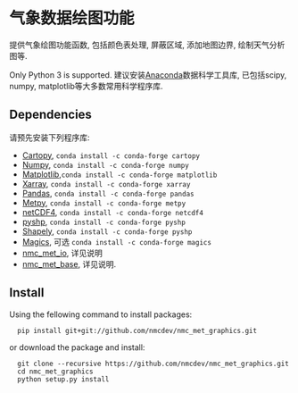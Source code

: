 # 气象数据绘图功能
提供气象绘图功能函数, 包括颜色表处理, 屏蔽区域, 添加地图边界, 绘制天气分析图等.

Only Python 3 is supported.
建议安装[Anaconda](https://www.anaconda.com/products/individual)数据科学工具库,
已包括scipy, numpy, matplotlib等大多数常用科学程序库.

## Dependencies
请预先安装下列程序库:

- [Cartopy](https://scitools.org.uk/cartopy/docs/latest/), `conda install -c conda-forge cartopy`
- [Numpy](https://numpy.org/), `conda install -c conda-forge numpy`
- [Matplotlib](https://matplotlib.org/),`conda install -c conda-forge matplotlib`
- [Xarray](https://github.com/pydata/xarray), `conda install -c conda-forge xarray`
- [Pandas](https://anaconda.org/conda-forge/pandas), `conda install -c conda-forge pandas`
- [Metpy](https://anaconda.org/conda-forge/metpy), `conda install -c conda-forge metpy`
- [netCDF4](http://github.com/Unidata/netcdf4-python), `conda install -c conda-forge netcdf4`
- [pyshp](https://pypi.python.org/pypi/pyshp), `conda install -c conda-forge pyshp`
- [Shapely](https://anaconda.org/conda-forge/pyshp), `conda install -c conda-forge pyshp`
- [Magics](https://anaconda.org/conda-forge/magics), 可选 `conda install -c conda-forge magics`
- [nmc_met_io](https://github.com/nmcdev/nmc_met_io), 详见说明
- [nmc_met_base](https://github.com/nmcdev/nmc_met_base), 详见说明.

## Install
Using the fellowing command to install packages:
```
  pip install git+git://github.com/nmcdev/nmc_met_graphics.git
```

or download the package and install:
```
  git clone --recursive https://github.com/nmcdev/nmc_met_graphics.git
  cd nmc_met_graphics
  python setup.py install
```